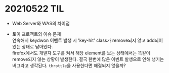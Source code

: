 # 20210522 TIL

- Web Server와 WAS의 차이점

- 토이 프로젝트의 이슈 문제<br>
연속해서 keydwon 이벤트 발생 시 'key-hit' class가 remove되지 않고 add되어 있는 상태로 남아있다.<br>
firefox에서도 개발자 도구를 켜서 해당 element를 보는 상태에서는 똑같이 remove되지 않는 상황이 발생한다. 결국 한번에 많은 이벤트 발생으로 인해 생기는 버그라고 생각된다. `throttle`을 사용한다면 해결되지 않을까?
